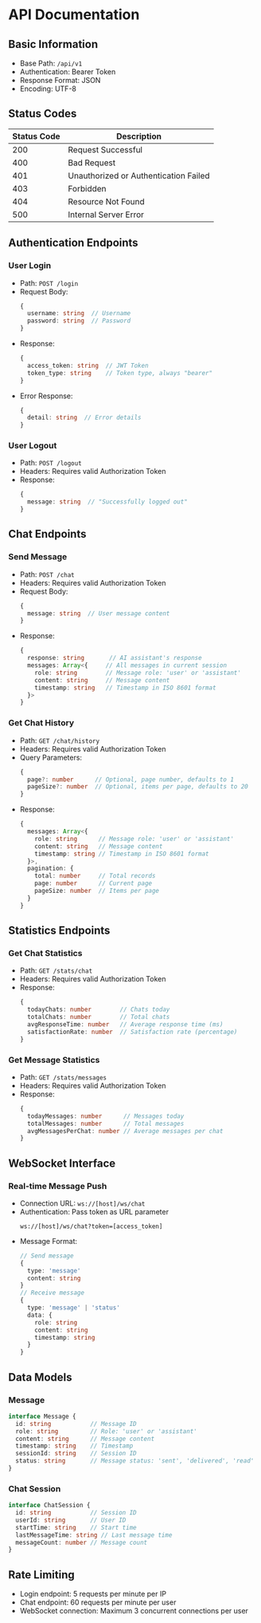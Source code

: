# API Documentation
## Basic Information
- Base Path: `/api/v1`
- Authentication: Bearer Token
- Response Format: JSON
- Encoding: UTF-8

## Status Codes
| Status Code | Description |
|------------|-------------|
| 200 | Request Successful |
| 400 | Bad Request |
| 401 | Unauthorized or Authentication Failed |
| 403 | Forbidden |
| 404 | Resource Not Found |
| 500 | Internal Server Error |

## Authentication Endpoints
### User Login
- Path: `POST /login`
- Request Body:
  ```typescript
  {
    username: string  // Username
    password: string  // Password
  }
  ```
- Response:
  ```typescript
  {
    access_token: string  // JWT Token
    token_type: string    // Token type, always "bearer"
  }
  ```
- Error Response:
  ```typescript
  {
    detail: string  // Error details
  }
  ```

### User Logout
- Path: `POST /logout`
- Headers: Requires valid Authorization Token
- Response:
  ```typescript
  {
    message: string  // "Successfully logged out"
  }
  ```

## Chat Endpoints
### Send Message
- Path: `POST /chat`
- Headers: Requires valid Authorization Token
- Request Body:
  ```typescript
  {
    message: string  // User message content
  }
  ```
- Response:
  ```typescript
  {
    response: string       // AI assistant's response
    messages: Array<{     // All messages in current session
      role: string        // Message role: 'user' or 'assistant'
      content: string     // Message content
      timestamp: string   // Timestamp in ISO 8601 format
    }>
  }
  ```

### Get Chat History
- Path: `GET /chat/history`
- Headers: Requires valid Authorization Token
- Query Parameters:
  ```typescript
  {
    page?: number      // Optional, page number, defaults to 1
    pageSize?: number  // Optional, items per page, defaults to 20
  }
  ```
- Response:
  ```typescript
  {
    messages: Array<{
      role: string      // Message role: 'user' or 'assistant'
      content: string   // Message content
      timestamp: string // Timestamp in ISO 8601 format
    }>,
    pagination: {
      total: number     // Total records
      page: number      // Current page
      pageSize: number  // Items per page
    }
  }
  ```

## Statistics Endpoints
### Get Chat Statistics
- Path: `GET /stats/chat`
- Headers: Requires valid Authorization Token
- Response:
  ```typescript
  {
    todayChats: number        // Chats today
    totalChats: number        // Total chats
    avgResponseTime: number   // Average response time (ms)
    satisfactionRate: number  // Satisfaction rate (percentage)
  }
  ```

### Get Message Statistics
- Path: `GET /stats/messages`
- Headers: Requires valid Authorization Token
- Response:
  ```typescript
  {
    todayMessages: number      // Messages today
    totalMessages: number      // Total messages
    avgMessagesPerChat: number // Average messages per chat
  }
  ```

## WebSocket Interface
### Real-time Message Push
- Connection URL: `ws://[host]/ws/chat`
- Authentication: Pass token as URL parameter
  ```
  ws://[host]/ws/chat?token=[access_token]
  ```
- Message Format:
  ```typescript
  // Send message
  {
    type: 'message'
    content: string
  }
  // Receive message
  {
    type: 'message' | 'status'
    data: {
      role: string
      content: string
      timestamp: string
    }
  }
  ```

## Data Models
### Message
```typescript
interface Message {
  id: string           // Message ID
  role: string         // Role: 'user' or 'assistant'
  content: string      // Message content
  timestamp: string    // Timestamp
  sessionId: string    // Session ID
  status: string       // Message status: 'sent', 'delivered', 'read'
}
```

### Chat Session
```typescript
interface ChatSession {
  id: string           // Session ID
  userId: string       // User ID
  startTime: string    // Start time
  lastMessageTime: string // Last message time
  messageCount: number // Message count
}
```

## Rate Limiting
- Login endpoint: 5 requests per minute per IP
- Chat endpoint: 60 requests per minute per user
- WebSocket connection: Maximum 3 concurrent connections per user